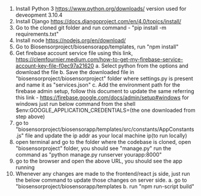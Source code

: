 1. Install Python 3 https://www.python.org/downloads/ version used for deveopment 3.10.4
2. Install Django https://docs.djangoproject.com/en/4.0/topics/install/
3. Go to the cloned git folder and run command - "pip install -m requirements.txt"
4. Install node https://nodejs.org/en/download/
5. Go to Biosensorproject/biosensorapp/templates, run "npm install"
6. Get firebase account service file using this link, https://clemfournier.medium.com/how-to-get-my-firebase-service-account-key-file-f0ec97a21620
	a. Select python from the options and download the file
	b. Save the downloaded file in "biosensorproject/biosensorproject" folder where settings.py
		is present and name it as "services.json"
	c. Add the environment path for the firebase admin setup, follow this document to update the
		same referring this link - https://firebase.google.com/docs/admin/setup#windows
		for windows just run below command from the shell 
		$env:GOOGLE_APPLICATION_CREDENTIALS=<PATH TO SERVICES JSON FILE>(the one downloaded from step above)
6. go to "biosensorproject/biosensorapp/templates/src/constants/AppConstants.js" file and update the ip addr as your local machine ip(to run locally)
7. open terminal and go to the folder where the codebase is cloned, open "biosensorproject" folder, you
should see "manage.py" run the command as "python manage.py runserver yourapp:8000"
8. go to the browser and open the above URL, you should see the app running
9. Whenever any changes are made to the frontend/react js side, just run the below command to update those changes on server side. 
	a. go to "biosensorproject/biosensorapp/templates
	b. run "npm run-script build"